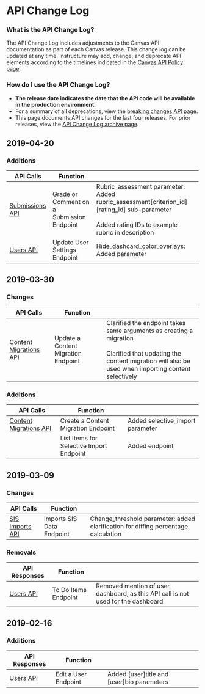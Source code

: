 API Change Log
==============

### What is the API Change Log?
The API Change Log includes adjustments to the Canvas API documentation as part of each Canvas release. This change log can be updated at any time. Instructure may add, change, and deprecate API elements according to the timelines indicated in the [Canvas API Policy page](https://www.canvaslms.com/policies/api-policy).

### How do I use the API Change Log?
- **The release date indicates the date that the API code will be available in the production environment.**
- For a summary of all deprecations, view the [breaking changes API page](file.breaking.html).
- This page documents API changes for the last four releases. For prior releases, view the [API Change Log archive page](file.changelog_archive.html).

<div class="changelog"></div>

## 2019-04-20
### Additions
| API Calls | Function |  |
|----------------------|----------------------|--------------------------|
| [Submissions API] | Grade or Comment on a Submission Endpoint | Rubric_assessment parameter: Added rubric_assessment[criterion_id][rating_id] sub-parameter<br><br>Added rating IDs to example rubric in description
|  [Users API]         | Update User Settings Endpoint | Hide_dashcard_color_overlays: Added parameter

[Submissions API]: submissions.html
[Users API]: users.html


## 2019-03-30
### Changes
| API Calls | Function |  |
|----------------------|----------------------|--------------------------|
| [Content Migrations API] | Update a Content Migration Endpoint | Clarified the endpoint takes same arguments as creating a migration<br><br>Clarified that updating the content migration will also be used when importing content selectively |

[Content Migrations API]: content_migrations.html

### Additions
| API Calls | Function |  |
|----------------------|----------------------|--------------------------|
| [Content Migrations API] | Create a Content Migration Endpoint | Added selective_import parameter
|                          | List Items for Selective Import Endpoint | Added endpoint

[Content Migrations API]: content_migrations.html


## 2019-03-09
### Changes
| API Calls | Function |  |
|----------------------|----------------------|--------------------------|
| [SIS Imports API] | Imports SIS Data Endpoint | Change_threshold parameter: added clarification for diffing percentage calculation

[SIS Imports API]: sis_imports.html

### Removals
| API Responses | Function |      |
|----------------------|----------------------|--------------------------|
| [Users API] | To Do Items Endpoint | Removed mention of user dashboard, as this API call is not used for the dashboard

[Users API]: users.html


## 2019-02-16
### Additions
| API Responses | Function |      |
|----------------------|----------------------|--------------------------|
| [Users API] | Edit a User Endpoint | Added [user]title and [user]bio parameters

[Users API]: users.html
